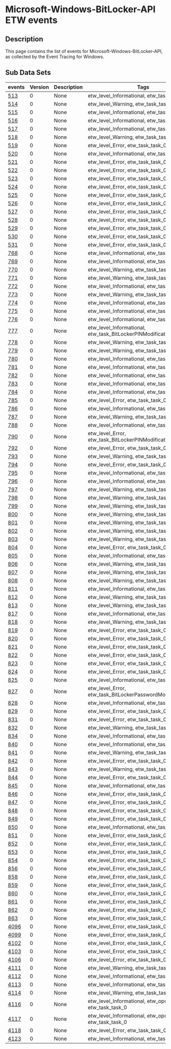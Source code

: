 # Microsoft-Windows-BitLocker-API ETW events

## Description
This page contains the list of events for Microsoft-Windows-BitLocker-API, as collected by the Event Tracing for Windows.

## Sub Data Sets
|events|Version|Description|Tags|
|---|---|---|---|
|[513](events/event-513.md)|0|None|etw_level_Informational, etw_task_task_0|
|[514](events/event-514.md)|0|None|etw_level_Warning, etw_task_task_0|
|[515](events/event-515.md)|0|None|etw_level_Informational, etw_task_task_0|
|[516](events/event-516.md)|0|None|etw_level_Informational, etw_task_task_0|
|[517](events/event-517.md)|0|None|etw_level_Informational, etw_task_task_0|
|[518](events/event-518.md)|0|None|etw_level_Warning, etw_task_task_0|
|[519](events/event-519.md)|0|None|etw_level_Error, etw_task_task_0|
|[520](events/event-520.md)|0|None|etw_level_Informational, etw_task_task_0|
|[521](events/event-521.md)|0|None|etw_level_Error, etw_task_task_0|
|[522](events/event-522.md)|0|None|etw_level_Error, etw_task_task_0|
|[523](events/event-523.md)|0|None|etw_level_Error, etw_task_task_0|
|[524](events/event-524.md)|0|None|etw_level_Error, etw_task_task_0|
|[525](events/event-525.md)|0|None|etw_level_Error, etw_task_task_0|
|[526](events/event-526.md)|0|None|etw_level_Error, etw_task_task_0|
|[527](events/event-527.md)|0|None|etw_level_Error, etw_task_task_0|
|[528](events/event-528.md)|0|None|etw_level_Error, etw_task_task_0|
|[529](events/event-529.md)|0|None|etw_level_Error, etw_task_task_0|
|[530](events/event-530.md)|0|None|etw_level_Error, etw_task_task_0|
|[531](events/event-531.md)|0|None|etw_level_Error, etw_task_task_0|
|[768](events/event-768.md)|0|None|etw_level_Informational, etw_task_task_0|
|[769](events/event-769.md)|0|None|etw_level_Informational, etw_task_task_0|
|[770](events/event-770.md)|0|None|etw_level_Warning, etw_task_task_0|
|[771](events/event-771.md)|0|None|etw_level_Warning, etw_task_task_0|
|[772](events/event-772.md)|0|None|etw_level_Informational, etw_task_task_0|
|[773](events/event-773.md)|0|None|etw_level_Warning, etw_task_task_0|
|[774](events/event-774.md)|0|None|etw_level_Informational, etw_task_task_0|
|[775](events/event-775.md)|0|None|etw_level_Informational, etw_task_task_0|
|[776](events/event-776.md)|0|None|etw_level_Informational, etw_task_task_0|
|[777](events/event-777.md)|0|None|etw_level_Informational, etw_task_BitLockerPINModificationTask|
|[778](events/event-778.md)|0|None|etw_level_Warning, etw_task_task_0|
|[779](events/event-779.md)|0|None|etw_level_Warning, etw_task_task_0|
|[780](events/event-780.md)|0|None|etw_level_Informational, etw_task_task_0|
|[781](events/event-781.md)|0|None|etw_level_Informational, etw_task_task_0|
|[782](events/event-782.md)|0|None|etw_level_Informational, etw_task_task_0|
|[783](events/event-783.md)|0|None|etw_level_Informational, etw_task_task_0|
|[784](events/event-784.md)|0|None|etw_level_Informational, etw_task_task_0|
|[785](events/event-785.md)|0|None|etw_level_Error, etw_task_task_0|
|[786](events/event-786.md)|0|None|etw_level_Informational, etw_task_task_0|
|[787](events/event-787.md)|0|None|etw_level_Warning, etw_task_task_0|
|[788](events/event-788.md)|0|None|etw_level_Informational, etw_task_task_0|
|[790](events/event-790.md)|0|None|etw_level_Error, etw_task_BitLockerPINModificationTask|
|[792](events/event-792.md)|0|None|etw_level_Error, etw_task_task_0|
|[793](events/event-793.md)|0|None|etw_level_Warning, etw_task_task_0|
|[794](events/event-794.md)|0|None|etw_level_Error, etw_task_task_0|
|[795](events/event-795.md)|0|None|etw_level_Informational, etw_task_task_0|
|[796](events/event-796.md)|0|None|etw_level_Informational, etw_task_task_0|
|[797](events/event-797.md)|0|None|etw_level_Warning, etw_task_task_0|
|[798](events/event-798.md)|0|None|etw_level_Warning, etw_task_task_0|
|[799](events/event-799.md)|0|None|etw_level_Warning, etw_task_task_0|
|[800](events/event-800.md)|0|None|etw_level_Warning, etw_task_task_0|
|[801](events/event-801.md)|0|None|etw_level_Warning, etw_task_task_0|
|[802](events/event-802.md)|0|None|etw_level_Warning, etw_task_task_0|
|[803](events/event-803.md)|0|None|etw_level_Warning, etw_task_task_0|
|[804](events/event-804.md)|0|None|etw_level_Error, etw_task_task_0|
|[805](events/event-805.md)|0|None|etw_level_Informational, etw_task_task_0|
|[806](events/event-806.md)|0|None|etw_level_Warning, etw_task_task_0|
|[807](events/event-807.md)|0|None|etw_level_Warning, etw_task_task_0|
|[808](events/event-808.md)|0|None|etw_level_Warning, etw_task_task_0|
|[811](events/event-811.md)|0|None|etw_level_Informational, etw_task_task_0|
|[812](events/event-812.md)|0|None|etw_level_Warning, etw_task_task_0|
|[813](events/event-813.md)|0|None|etw_level_Warning, etw_task_task_0|
|[817](events/event-817.md)|0|None|etw_level_Informational, etw_task_task_0|
|[818](events/event-818.md)|0|None|etw_level_Warning, etw_task_task_0|
|[819](events/event-819.md)|0|None|etw_level_Error, etw_task_task_0|
|[820](events/event-820.md)|0|None|etw_level_Error, etw_task_task_0|
|[821](events/event-821.md)|0|None|etw_level_Error, etw_task_task_0|
|[822](events/event-822.md)|0|None|etw_level_Error, etw_task_task_0|
|[823](events/event-823.md)|0|None|etw_level_Error, etw_task_task_0|
|[824](events/event-824.md)|0|None|etw_level_Error, etw_task_task_0|
|[825](events/event-825.md)|0|None|etw_level_Informational, etw_task_task_0|
|[827](events/event-827.md)|0|None|etw_level_Error, etw_task_BitLockerPasswordModificationTask|
|[828](events/event-828.md)|0|None|etw_level_Informational, etw_task_task_0|
|[829](events/event-829.md)|0|None|etw_level_Error, etw_task_task_0|
|[831](events/event-831.md)|0|None|etw_level_Error, etw_task_task_0|
|[832](events/event-832.md)|0|None|etw_level_Warning, etw_task_task_0|
|[834](events/event-834.md)|0|None|etw_level_Informational, etw_task_task_0|
|[840](events/event-840.md)|0|None|etw_level_Informational, etw_task_task_0|
|[841](events/event-841.md)|0|None|etw_level_Warning, etw_task_task_0|
|[842](events/event-842.md)|0|None|etw_level_Error, etw_task_task_0|
|[843](events/event-843.md)|0|None|etw_level_Warning, etw_task_task_0|
|[844](events/event-844.md)|0|None|etw_level_Error, etw_task_task_0|
|[845](events/event-845.md)|0|None|etw_level_Informational, etw_task_task_0|
|[846](events/event-846.md)|0|None|etw_level_Error, etw_task_task_0|
|[847](events/event-847.md)|0|None|etw_level_Error, etw_task_task_0|
|[848](events/event-848.md)|0|None|etw_level_Error, etw_task_task_0|
|[849](events/event-849.md)|0|None|etw_level_Error, etw_task_task_0|
|[850](events/event-850.md)|0|None|etw_level_Informational, etw_task_task_0|
|[851](events/event-851.md)|0|None|etw_level_Error, etw_task_task_0|
|[852](events/event-852.md)|0|None|etw_level_Error, etw_task_task_0|
|[853](events/event-853.md)|0|None|etw_level_Error, etw_task_task_0|
|[854](events/event-854.md)|0|None|etw_level_Error, etw_task_task_0|
|[856](events/event-856.md)|0|None|etw_level_Error, etw_task_task_0|
|[858](events/event-858.md)|0|None|etw_level_Error, etw_task_task_0|
|[859](events/event-859.md)|0|None|etw_level_Error, etw_task_task_0|
|[860](events/event-860.md)|0|None|etw_level_Error, etw_task_task_0|
|[861](events/event-861.md)|0|None|etw_level_Error, etw_task_task_0|
|[862](events/event-862.md)|0|None|etw_level_Error, etw_task_task_0|
|[863](events/event-863.md)|0|None|etw_level_Error, etw_task_task_0|
|[4096](events/event-4096.md)|0|None|etw_level_Error, etw_task_task_0|
|[4099](events/event-4099.md)|0|None|etw_level_Error, etw_task_task_0|
|[4102](events/event-4102.md)|0|None|etw_level_Error, etw_task_task_0|
|[4103](events/event-4103.md)|0|None|etw_level_Error, etw_task_task_0|
|[4106](events/event-4106.md)|0|None|etw_level_Error, etw_task_task_0|
|[4111](events/event-4111.md)|0|None|etw_level_Warning, etw_task_task_0|
|[4112](events/event-4112.md)|0|None|etw_level_Informational, etw_task_task_0|
|[4113](events/event-4113.md)|0|None|etw_level_Informational, etw_task_task_0|
|[4114](events/event-4114.md)|0|None|etw_level_Warning, etw_task_task_0|
|[4116](events/event-4116.md)|0|None|etw_level_Informational, etw_opcode_Start, etw_task_task_0|
|[4117](events/event-4117.md)|0|None|etw_level_Informational, etw_opcode_Stop, etw_task_task_0|
|[4118](events/event-4118.md)|0|None|etw_level_Error, etw_task_task_0|
|[4123](events/event-4123.md)|0|None|etw_level_Informational, etw_task_task_0|
